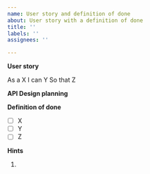 ```yaml
---
name: User story and definition of done
about: User story with a definition of done
title: ''
labels: ''
assignees: ''

---
```


**User story**

As a X
I can Y
So that Z

**API Design planning**

**Definition of done**

- [ ] X
- [ ] Y
- [ ] Z

**Hints**

1.
